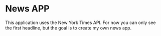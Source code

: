 # News APP

This application uses the New York Times API.
For now you can only see the first headline, but the goal is to create my own news app.